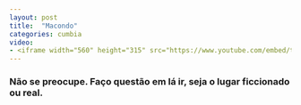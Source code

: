 ```yaml
---
layout: post
title:  "Macondo"
categories: cumbia
video: 
- <iframe width="560" height="315" src="https://www.youtube.com/embed/tbwf1AeDcYs" frameborder="0" allow="autoplay; encrypted-media" allowfullscreen></iframe>
---
```


### Não se preocupe. Faço questão em lá ir, seja o lugar ficcionado ou real.
